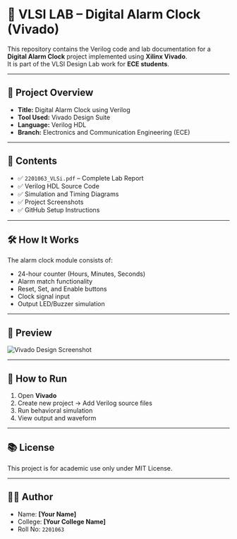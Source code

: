 # 🔧 VLSI LAB – Digital Alarm Clock (Vivado)

This repository contains the Verilog code and lab documentation for a **Digital Alarm Clock** project implemented using **Xilinx Vivado**.  
It is part of the VLSI Design Lab work for **ECE students**.

---

## 📁 Project Overview

- **Title:** Digital Alarm Clock using Verilog
- **Tool Used:** Vivado Design Suite
- **Language:** Verilog HDL
- **Branch:** Electronics and Communication Engineering (ECE)

---

## 📄 Contents

- ✅ `2201063_VLSi.pdf` – Complete Lab Report  
- ✅ Verilog HDL Source Code  
- ✅ Simulation and Timing Diagrams  
- ✅ Project Screenshots  
- ✅ GitHub Setup Instructions

---

## 🛠️ How It Works

The alarm clock module consists of:
- 24-hour counter (Hours, Minutes, Seconds)
- Alarm match functionality
- Reset, Set, and Enable buttons
- Clock signal input
- Output LED/Buzzer simulation

---

## 📸 Preview

![Vivado Design Screenshot](https://github.com/yourusername/VLSI-LAB/assets/vivado-screenshot.png) <!-- Replace with actual image URL if added -->

---

## 🚀 How to Run

1. Open **Vivado**
2. Create new project → Add Verilog source files
3. Run behavioral simulation
4. View output and waveform

---

## 📚 License

This project is for academic use only under MIT License.

---

## 👨‍🎓 Author

- Name: **[Your Name]**
- College: **[Your College Name]**
- Roll No: `2201063`

